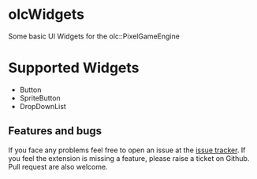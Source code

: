 # olcWidgets
Some basic UI Widgets for the olc::PixelGameEngine


# Supported Widgets 
- Button
- SpriteButton
- DropDownList


## Features and bugs
If you face any problems feel free to open an issue at the [issue tracker][tracker]. If you feel the extension is missing a feature, please raise a ticket on Github. Pull request are also welcome.

[tracker]: https://github.com/BaderEddineOuaich/olcWidgets/issues


